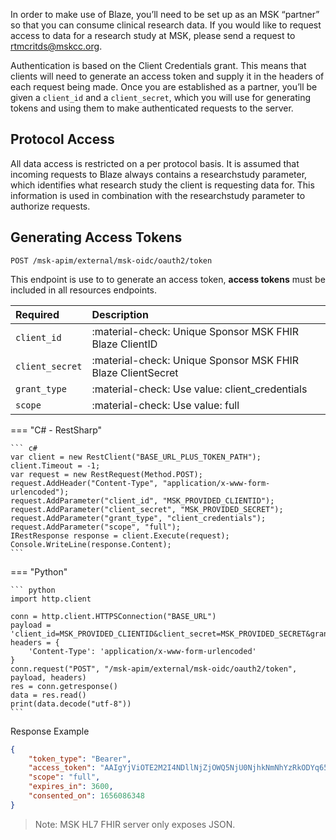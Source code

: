 In order to make use of Blaze, you’ll need to be set up as an MSK “partner” so that you can consume clinical research data. If you would like to request access to data for a research study at MSK, please send a request to rtmcritds@mskcc.org.

Authentication is based on the Client Credentials grant. This means that clients will need to generate an access token and supply it in the headers of each request being made. Once you are established as a partner, you’ll be given a `client_id` and a `client_secret`, which you will use for generating tokens and using them to make authenticated requests to the server.

## Protocol Access

All data access is restricted on a per protocol basis. It is assumed that incoming requests to Blaze always contains a researchstudy parameter, which identifies what research study the client is requesting data for. This information is used in combination with the researchstudy parameter to authorize requests.

## Generating Access Tokens
```
POST /msk-apim/external/msk-oidc/oauth2/token
```
This endpoint is use to to generate an access token, **access tokens** must be included in all resources endpoints.

| Required     | Description                          |
| :---------- | :----------------------------------- |
| `client_id`       | :material-check: Unique Sponsor MSK FHIR Blaze ClientID  |
| `client_secret`       |:material-check: Unique Sponsor MSK FHIR Blaze ClientSecret |
| `grant_type`    | :material-check: Use value: client_credentials |
| `scope`         |:material-check:  Use value: full|
   

=== "C# - RestSharp"

    ``` c#
    var client = new RestClient("BASE_URL_PLUS_TOKEN_PATH");
    client.Timeout = -1;
    var request = new RestRequest(Method.POST);
    request.AddHeader("Content-Type", "application/x-www-form-urlencoded");
    request.AddParameter("client_id", "MSK_PROVIDED_CLIENTID");
    request.AddParameter("client_secret", "MSK_PROVIDED_SECRET");
    request.AddParameter("grant_type", "client_credentials");
    request.AddParameter("scope", "full");
    IRestResponse response = client.Execute(request);
    Console.WriteLine(response.Content);
    ```

=== "Python"

    ``` python
    import http.client

    conn = http.client.HTTPSConnection("BASE_URL")
    payload = 'client_id=MSK_PROVIDED_CLIENTID&client_secret=MSK_PROVIDED_SECRET&grant_type=client_credentials&scope=full'
    headers = {
        'Content-Type': 'application/x-www-form-urlencoded'
    }
    conn.request("POST", "/msk-apim/external/msk-oidc/oauth2/token", payload, headers)
    res = conn.getresponse()
    data = res.read()
    print(data.decode("utf-8"))
    ```



Response Example
```json
{
    "token_type": "Bearer",
    "access_token": "AAIgYjViOTE2M2I4NDllNjZjOWQ5NjU0NjhkNmNhYzRkODYq65uQhqOGeqVSCDv0lXV26qPr9cfIal10SXlRiw0RDTAbBgqeRMSTbL6EqQSPIxCVYRwBWyaITs9QJG375CCmVX2bux4ocVUlGiGHg5qrXIAOESCGor32u89RVZxfw7I",
    "scope": "full",
    "expires_in": 3600,
    "consented_on": 1656086348
}
```




> Note: MSK HL7 FHIR server only exposes JSON.
